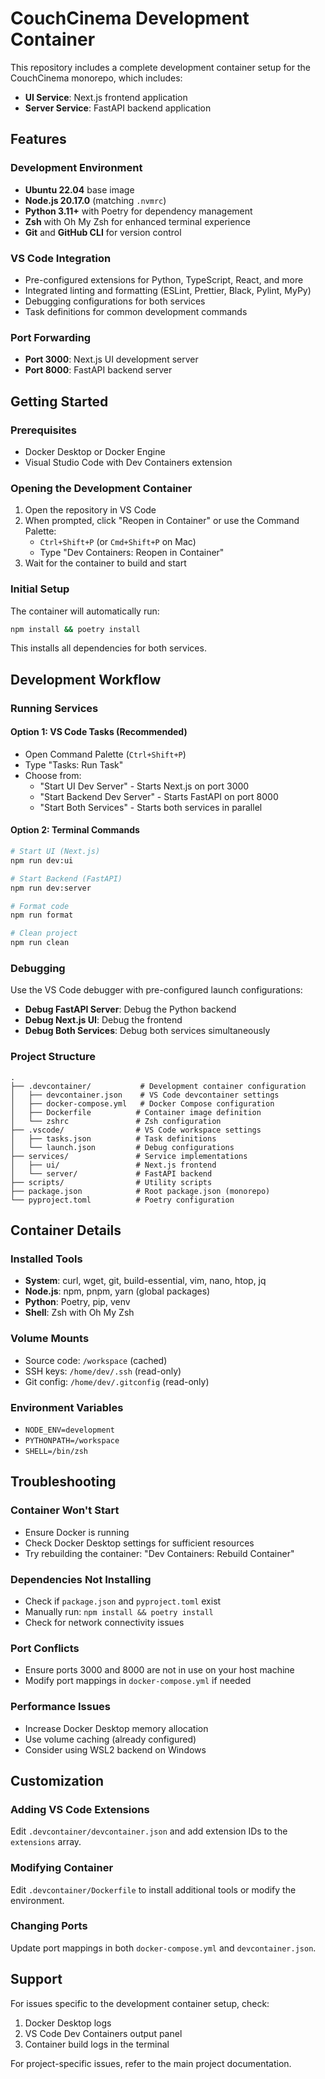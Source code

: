 # CouchCinema Development Container

This repository includes a complete development container setup for the CouchCinema monorepo, which includes:

- **UI Service**: Next.js frontend application
- **Server Service**: FastAPI backend application

## Features

### Development Environment

- **Ubuntu 22.04** base image
- **Node.js 20.17.0** (matching `.nvmrc`)
- **Python 3.11+** with Poetry for dependency management
- **Zsh** with Oh My Zsh for enhanced terminal experience
- **Git** and **GitHub CLI** for version control

### VS Code Integration

- Pre-configured extensions for Python, TypeScript, React, and more
- Integrated linting and formatting (ESLint, Prettier, Black, Pylint, MyPy)
- Debugging configurations for both services
- Task definitions for common development commands

### Port Forwarding

- **Port 3000**: Next.js UI development server
- **Port 8000**: FastAPI backend server

## Getting Started

### Prerequisites

- Docker Desktop or Docker Engine
- Visual Studio Code with Dev Containers extension

### Opening the Development Container

1. Open the repository in VS Code
2. When prompted, click "Reopen in Container" or use the Command Palette:
   - `Ctrl+Shift+P` (or `Cmd+Shift+P` on Mac)
   - Type "Dev Containers: Reopen in Container"
3. Wait for the container to build and start

### Initial Setup

The container will automatically run:

```bash
npm install && poetry install
```

This installs all dependencies for both services.

## Development Workflow

### Running Services

#### Option 1: VS Code Tasks (Recommended)

- Open Command Palette (`Ctrl+Shift+P`)
- Type "Tasks: Run Task"
- Choose from:
  - "Start UI Dev Server" - Starts Next.js on port 3000
  - "Start Backend Dev Server" - Starts FastAPI on port 8000
  - "Start Both Services" - Starts both services in parallel

#### Option 2: Terminal Commands

```bash
# Start UI (Next.js)
npm run dev:ui

# Start Backend (FastAPI)
npm run dev:server

# Format code
npm run format

# Clean project
npm run clean
```

### Debugging

Use the VS Code debugger with pre-configured launch configurations:

- **Debug FastAPI Server**: Debug the Python backend
- **Debug Next.js UI**: Debug the frontend
- **Debug Both Services**: Debug both services simultaneously

### Project Structure

```
.
├── .devcontainer/           # Development container configuration
│   ├── devcontainer.json    # VS Code devcontainer settings
│   ├── docker-compose.yml   # Docker Compose configuration
│   ├── Dockerfile          # Container image definition
│   └── zshrc               # Zsh configuration
├── .vscode/                # VS Code workspace settings
│   ├── tasks.json          # Task definitions
│   └── launch.json         # Debug configurations
├── services/               # Service implementations
│   ├── ui/                 # Next.js frontend
│   └── server/             # FastAPI backend
├── scripts/                # Utility scripts
├── package.json            # Root package.json (monorepo)
└── pyproject.toml          # Poetry configuration
```

## Container Details

### Installed Tools

- **System**: curl, wget, git, build-essential, vim, nano, htop, jq
- **Node.js**: npm, pnpm, yarn (global packages)
- **Python**: Poetry, pip, venv
- **Shell**: Zsh with Oh My Zsh

### Volume Mounts

- Source code: `/workspace` (cached)
- SSH keys: `/home/dev/.ssh` (read-only)
- Git config: `/home/dev/.gitconfig` (read-only)

### Environment Variables

- `NODE_ENV=development`
- `PYTHONPATH=/workspace`
- `SHELL=/bin/zsh`

## Troubleshooting

### Container Won't Start

- Ensure Docker is running
- Check Docker Desktop settings for sufficient resources
- Try rebuilding the container: "Dev Containers: Rebuild Container"

### Dependencies Not Installing

- Check if `package.json` and `pyproject.toml` exist
- Manually run: `npm install && poetry install`
- Check for network connectivity issues

### Port Conflicts

- Ensure ports 3000 and 8000 are not in use on your host machine
- Modify port mappings in `docker-compose.yml` if needed

### Performance Issues

- Increase Docker Desktop memory allocation
- Use volume caching (already configured)
- Consider using WSL2 backend on Windows

## Customization

### Adding VS Code Extensions

Edit `.devcontainer/devcontainer.json` and add extension IDs to the `extensions` array.

### Modifying Container

Edit `.devcontainer/Dockerfile` to install additional tools or modify the environment.

### Changing Ports

Update port mappings in both `docker-compose.yml` and `devcontainer.json`.

## Support

For issues specific to the development container setup, check:

1. Docker Desktop logs
2. VS Code Dev Containers output panel
3. Container build logs in the terminal

For project-specific issues, refer to the main project documentation.
